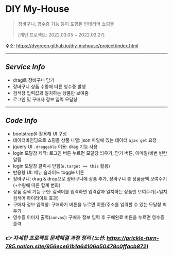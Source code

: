 # DIY My-House
> 장바구니, 영수증 기능 등이 포함된 인테리어 쇼핑몰
> 
> [개인 프로젝트: 2022.03.05 ~ 2022.03.27]

주소: https://dygreen.github.io/diy-myhouse/project/index.html

***
## _Service Info_
* drag로 장바구니 담기
* 장바구니 상품 수량에 따른 영수증 발행
* 검색창 입력값과 일치하는 상품만 보여줌
* 로그인 및 구매자 정보 입력 모달창

***

## _Code Info_
* bootstrap을 활용해 UI 구성 
* 데이터바인딩으로 쇼핑몰 상품 나열: json 파일에 있는 데이터 `ajax get` 요청
* jquery UI `.draggable` 이용: drag 기능 사용
* login 모달창 제작: 로그인 버튼 누르면 모달창 띄우기, 닫기 버튼, 이메일/비번 빈칸 알림
* login 모달창 클릭시 닫힘(`e.target == this` 활용)
* 반응형 UI: 메뉴 슬라이드 toggle 버튼
* 장바구니: drag & drop으로 장바구니에 상품 추가, 장바구니 총 상품금액 보여주기(+수량에 따른 합계 변화)
* 상품 검색 기능 구현: 검색어를 입력하면 입력값과 일치하는 상품만 보여주기(+일치 검색어 하이라이트 효과)
* 구매자 정보 입력창: 구매하기 버튼을 누르면 이름/주소를 입력할 수 있는 모달창 띄우기
* 영수증 이미지 출력(`canvas`): 구매자 정보 입력 후 구매완료 버튼을 누르면 영수증 출력



### _👉 자세한 프로젝트 문제해결 과정 정리 (노션: https://prickle-turn-785.notion.site/956ece61b1a64106a50478c0ffacb872_)
